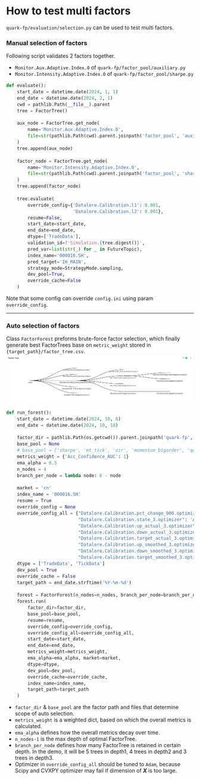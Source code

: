 # How to test multi factors

`quark-fp/evaluation/selection.py` can be used to test multi factors.

### Manual selection of factors

Following script validates 2 factors together.  
- `Monitor.Aux.Adaptive.Index.0` of `quark-fp/factor_pool/auxiliary.py`  
- `Monitor.Intensity.Adaptive.Index.0` of `quark-fp/factor_pool/sharpe.py`
```python
def evaluate():
    start_date = datetime.date(2024, 1, 1)
    end_date = datetime.date(2024, 2, 1)
    cwd = pathlib.Path(__file__).parent
    tree = FactorTree()

    aux_node = FactorTree.get_node(
        name='Monitor.Aux.Adaptive.Index.0',
        file=str(pathlib.Path(cwd).parent.joinpath('factor_pool', 'auxiliary.py'))
    )
    tree.append(aux_node)

    factor_node = FactorTree.get_node(
        name='Monitor.Intensity.Adaptive.Index.0',
        file=str(pathlib.Path(cwd).parent.joinpath('factor_pool', 'sharpe.py'))
    )
    tree.append(factor_node)

    tree.evaluate(
        override_config={'Datalore.Calibration.l1': 0.001,
                         'Datalore.Calibration.l2': 0.001},
        resume=False,
        start_date=start_date,
        end_date=end_date,
        dtype=['TradeData'],
        validation_id=f'Simulation.{tree.digest()}',
        pred_var=list(str(_) for _ in FutureTopic),
        index_name='000016.SH',
        pred_target='IH_MAIN',
        strategy_mode=StrategyMode.sampling,
        dev_pool=True,
        override_cache=False
    )
```
Note that some config can override `config.ini` using param `override_config`.

---

### Auto selection of factors

Class `FactorForest` preforms brute-force factor selection, which finally generate best 
FactorTrees base on `metric_weight` stored in `{target_path}/factor_tree.csv`.
![multi_factor.png](../pics/multi_factor.png)

```python
def run_forest():
    start_date = datetime.date(2024, 10, 8)
    end_date = datetime.date(2024, 10, 18)

    factor_dir = pathlib.Path(os.getcwd()).parent.joinpath('quark-fp', 'factor_pool')
    base_pool = None
    # base_pool = ['sharpe', 'mt_tick', 'oir', 'momentum_bigorder', 'qua', 'voi', 'flow_in']
    metrics_weight = {'Acc_Confidence_AUC': 1}
    ema_alpha = 0.5
    n_nodes = 4
    branch_per_node = lambda node: 6 - node

    market = 'cn'
    index_name = '000016.SH'
    resume = True
    override_config = None
    override_config_all = {"Datalore.Calibration.pct_change_900.optimizer": 'Adam',
                           "Datalore.Calibration.state_3.optimizer": 'Adam',
                           "Datalore.Calibration.up_actual_3.optimizer": 'Adam',
                           "Datalore.Calibration.down_actual_3.optimizer": 'Adam',
                           "Datalore.Calibration.target_actual_3.optimizer": 'Adam',
                           "Datalore.Calibration.up_smoothed_3.optimizer": 'Adam',
                           "Datalore.Calibration.down_smoothed_3.optimizer": 'Adam',
                           "Datalore.Calibration.target_smoothed_3.optimizer": 'Adam'}
    dtype = ['TradeData', 'TickData']
    dev_pool = True
    override_cache = False
    target_path = end_date.strftime('%Y-%m-%d')

    forest = FactorForest(n_nodes=n_nodes, branch_per_node=branch_per_node)
    forest.run(
        factor_dir=factor_dir,
        base_pool=base_pool,
        resume=resume,
        override_config=override_config,
        override_config_all=override_config_all,
        start_date=start_date,
        end_date=end_date,
        metrics_weight=metrics_weight,
        ema_alpha=ema_alpha, market=market,
        dtype=dtype,
        dev_pool=dev_pool,
        override_cache=override_cache,
        index_name=index_name,
        target_path=target_path
    )
```

- `factor_dir` & `base_pool` are the factor path and files that determine scope of auto selection.  
- `metrics_weight` is a weighted dict, based on which the overall metrics is calculated.  
- `ema_alpha` defines how the overall metrics decay over time.  
- `n_nodes-1` is the max depth of optimal FactorTree.
- `branch_per_node` defines how many FactorTree is retained in certain depth. In the demo, it will be 5 trees in depth1, 4 trees in depth2 and 3 trees in depth3. 
- Optimizer in `override_config_all` should be tuned to `Adam`, because Scipy and CVXPY optimizer may fail if dimension of ***X*** is too large.